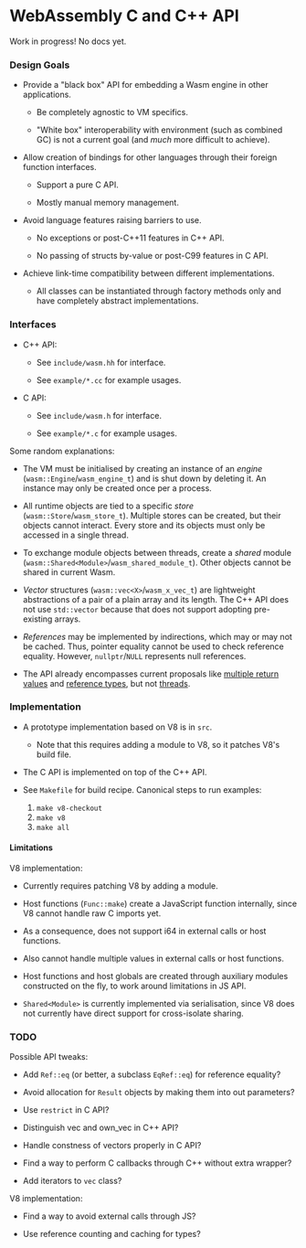 # WebAssembly C and C++ API 

Work in progress! No docs yet.


### Design Goals

* Provide a "black box" API for embedding a Wasm engine in other applications.

  * Be completely agnostic to VM specifics.

  * "White box" interoperability with environment (such as combined GC) is not a current goal (and *much* more difficult to achieve).

* Allow creation of bindings for other languages through their foreign function interfaces.

  * Support a pure C API.

  * Mostly manual memory management.

* Avoid language features raising barriers to use.

  * No exceptions or post-C++11 features in C++ API.

  * No passing of structs by-value or post-C99 features in C API.

* Achieve link-time compatibility between different implementations.

  * All classes can be instantiated through factory methods only and have completely abstract implementations.


### Interfaces

* C++ API:

  * See `include/wasm.hh` for interface.

  * See `example/*.cc` for example usages.

* C API:

  * See `include/wasm.h` for interface.

  * See `example/*.c` for example usages.

Some random explanations:

* The VM must be initialised by creating an instance of an *engine* (`wasm::Engine`/`wasm_engine_t`) and is shut down by deleting it. An instance may only be created once per a process.

* All runtime objects are tied to a specific *store* (`wasm::Store`/`wasm_store_t`). Multiple stores can be created, but their objects cannot interact. Every store and its objects must only be accessed in a single thread.

* To exchange module objects between threads, create a *shared* module (`wasm::Shared<Module>`/`wasm_shared_module_t`). Other objects cannot be shared in current Wasm.

* *Vector* structures (`wasm::vec<X>`/`wasm_x_vec_t`) are lightweight abstractions of a pair of a plain array and its length. The C++ API does not use `std::vector` because that does not support adopting pre-existing arrays.

* *References* may be implemented by indirections, which may or may not be cached. Thus, pointer equality cannot be used to check reference equality. However, `nullptr`/`NULL` represents null references.

* The API already encompasses current proposals like [multiple return values](https://github.com/WebAssembly/multi-value/blob/master/proposals/multi-value/Overview.md) and [reference types](https://github.com/WebAssembly/reference-types/blob/master/proposals/reference-types/Overview.md), but not [threads](https://github.com/WebAssembly/threads/blob/master/proposals/threads/Overview.md).


### Implementation

* A prototype implementation based on V8 is in `src`.

  * Note that this requires adding a module to V8, so it patches V8's build file.

* The C API is implemented on top of the C++ API.

* See `Makefile` for build recipe. Canonical steps to run examples:

  1. `make v8-checkout`
  2. `make v8`
  3. `make all`


#### Limitations

V8 implementation:

* Currently requires patching V8 by adding a module.

* Host functions (`Func::make`) create a JavaScript function internally, since V8 cannot handle raw C imports yet.

* As a consequence, does not support i64 in external calls or host functions.

* Also cannot handle multiple values in external calls or host functions.

* Host functions and host globals are created through auxiliary modules constructed on the fly, to work around limitations in JS API.

* `Shared<Module>` is currently implemented via serialisation, since V8 does not currently have direct support for cross-isolate sharing.


### TODO

Possible API tweaks:

  * Add `Ref::eq` (or better, a subclass `EqRef::eq`) for reference equality?

  * Avoid allocation for `Result` objects by making them into out parameters?

  * Use `restrict` in C API?

  * Distinguish vec and own_vec in C++ API?

  * Handle constness of vectors properly in C API?

  * Find a way to perform C callbacks through C++ without extra wrapper?

  * Add iterators to `vec` class?

V8 implementation:

  * Find a way to avoid external calls through JS?

  * Use reference counting and caching for types?
